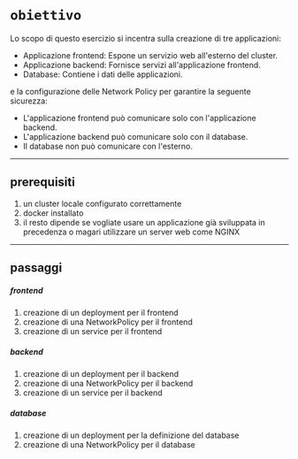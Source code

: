# `obiettivo`
Lo scopo di questo esercizio si incentra sulla creazione di tre applicazioni:
- Applicazione frontend: Espone un servizio web all'esterno del cluster.
- Applicazione backend: Fornisce servizi all'applicazione frontend.
- Database: Contiene i dati delle applicazioni.

e la configurazione delle Network Policy per garantire la seguente sicurezza:
- L'applicazione frontend può comunicare solo con l'applicazione backend.
- L'applicazione backend può comunicare solo con il database.
- Il database non può comunicare con l'esterno.

---

## prerequisiti

1. un cluster locale configurato correttamente
2. docker installato
3. il resto dipende se vogliate usare un applicazione già sviluppata in precedenza o magari utilizzare un server web come NGINX

---

## passaggi
##### frontend
1. creazione di un deployment per il frontend
2. creazione di una NetworkPolicy per il frontend
3. creazione di un service per il frontend
##### backend
1. creazione di un deployment per il backend
2. creazione di una NetworkPolicy per il backend
3. creazione di un service per il backend
##### database
1. creazione di un deployment per la definizione del database
2. creazione di una NetworkPolicy per il database


